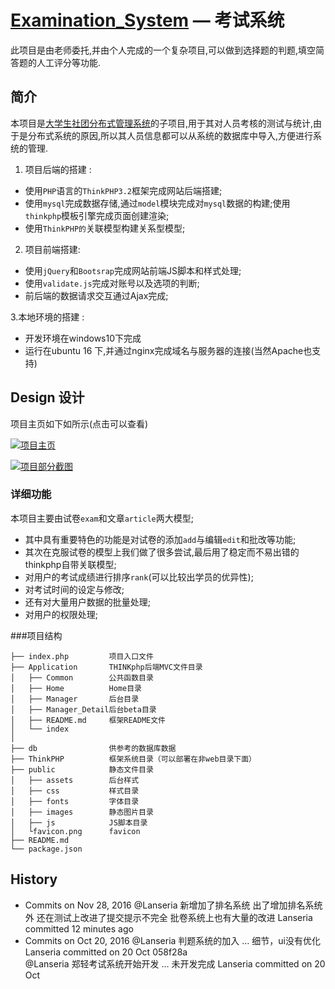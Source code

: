 [Examination_System](http://es.limonplayer.cn/) — 考试系统
==================================================

此项目是由老师委托,并由个人完成的一个复杂项目,可以做到选择题的判题,填空简答题的人工评分等功能.

简介
--------------------------------------

本项目是[大学生社团分布式管理系统](#)的子项目,用于其对人员考核的测试与统计,由于是分布式系统的原因,所以其人员信息都可以从系统的数据库中导入,方便进行系统的管理.

1. 项目后端的搭建 :

- 使用`PHP`语言的`ThinkPHP3.2`框架完成网站后端搭建; 
- 使用`mysql`完成数据存储,通过`model`模块完成对`mysql`数据的构建;使用`thinkphp`模板引擎完成页面创建渲染;
- 使用`ThinkPHP的`关联模型构建关系型模型;

2. 项目前端搭建:

- 使用`jQuery`和`Bootsrap`完成网站前端JS脚本和样式处理;
- 使用`validate.js`完成对账号以及选项的判断;
- 前后端的数据请求交互通过Ajax完成;

3.本地环境的搭建 : 

- 开发环境在windows10下完成
- 运行在ubuntu 16 下,并通过nginx完成域名与服务器的连接(当然Apache也支持)

## Design 设计

项目主页如下如所示(点击可以查看)

[![项目主页](https://raw.github.com/Lanseria/es/master/docs/images/index.png)](http://es.limonplayer.cn/)

[![项目部分截图](https://raw.github.com/Lanseria/es/master/docs/images/index.png)](http://es.limonplayer.cn/)



### 详细功能

本项目主要由试卷`exam`和文章`article`两大模型;
- 其中具有重要特色的功能是对试卷的添加`add`与编辑`edit`和批改等功能;
- 其次在克服试卷的模型上我们做了很多尝试,最后用了稳定而不易出错的thinkphp自带关联模型;
- 对用户的考试成绩进行排序`rank`(可以比较出学员的优异性);
- 对考试时间的设定与修改;
- 还有对大量用户数据的批量处理;
- 对用户的权限处理;

###项目结构

```
├── index.php         项目入口文件
├── Application       THINKphp后端MVC文件目录
│   ├── Common        公共函数目录
│   ├── Home          Home目录
│   ├── Manager       后台目录
│   ├── Manager_Detail后台beta目录
│   ├── README.md     框架README文件
│   └── index         
│
├── db                供参考的数据库数据
├── ThinkPHP          框架系统目录（可以部署在非web目录下面）
├── public            静态文件目录
│   ├── assets        后台样式
│   ├── css           样式目录
│   ├── fonts         字体目录
│   ├── images        静态图片目录
│   ├── js            JS脚本目录
│   └favicon.png      favicon
├── README.md
└── package.json
```


History
--------------------------------------

- Commits on Nov 28, 2016
 @Lanseria
新增加了排名系统
出了增加排名系统外
还在测试上改进了提交提示不完全
批卷系统上也有大量的改进
Lanseria committed 12 minutes ago
- Commits on Oct 20, 2016
 @Lanseria
判题系统的加入  …
细节，ui没有优化
Lanseria committed on 20 Oct
058f28a  
 @Lanseria
郑轻考试系统开始开发  …
未开发完成
Lanseria committed on 20 Oct


